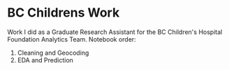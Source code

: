 # BC Childrens Work
Work I did as a Graduate Research Assistant for the BC Children's Hospital Foundation Analytics Team. Notebook order:

1. Cleaning and Geocoding
2. EDA and Prediction 
